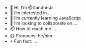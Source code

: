 - 👋 Hi, I’m @Gandhi-Jii
- 👀 I’m interested in ...
- 🌱 I’m currently learning JavaScript
- 💞️ I’m looking to collaborate on ...
- 📫 How to reach me ...
- 😄 Pronouns: he/him
- ⚡ Fun fact: ...

<!---
Gandhi-Jii/Gandhi-Jii is a ✨ special ✨ repository because its `README.md` (this file) appears on your GitHub profile.
You can click the Preview link to take a look at your changes.
--->
